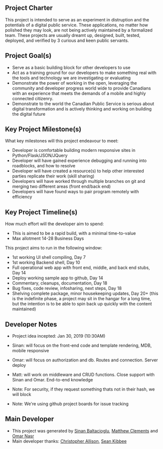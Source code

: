 ## Project Charter

This project is intended to serve as an experiment in distruption and the potentials of a digital public service. These applications, no matter how polished they may look, are not being actively maintained by a formalized team. These projects are usually dreamt up, designed, built, tested, deployed, and verified by 3 curious and keen public servants.

## Project Goal(s)
* Serve as a basic building block for other developers to use
* Act as a training ground for our developers to make something real with the tools and technology we are investigating or evaluating
* Demonstrate the power of working in the open, leveraging the community and developer progress world wide to provide Canadians with an experience that meets the demands of a mobile and highly connected citizenry.
* Demonstrate to the world the Canadian Public Service is serious about digital transformation and is actively thinking and working on building the digital future

## Key Project Milestone(s)

What key milestones will this project endeavour to meet:
* Developer is comfortable building modern responsive sites in Python/Flask/JSON/JQuery
* Developer will have gained experience debugging and running into roadblocks, and how to resolve
* Developer will have created a resource(s) to help other interested parties replicate their work (skill sharing)
* Developers will have worked through multiple branches on git and merging two different areas (front end/back end)
* Developers will have found ways to pair program remotely with efficiency

##  Key Project Timeline(s)

How much effort will the developer aim to spend:
* This is aimed to be a rapid build, with a minimal time-to-value
* Max allotment 14-28 Business Days

This project aims to run in the following window:
* 1st working UI shell compiling, Day 7
* 1st working Backend shell, Day 10
* Full operational web app with front end, middle, and back end stubs, Day 14
* Deploy working sample app to github, Day 14
* Commentary, cleanups, documentation, Day 18
* Bug fixes, code review, infosharing, next steps, Day 18
* Shelving complete package, minor housekeeping updates, Day 20+ (this is the indefinite phase, a project may sit in the hangar for a long time, but the intention is to be able to spin back up quickly with the content maintained)

## Developer Notes

* Project idea incepted: Jan 30, 2019 (10:30AM)

* Sinan: will focus on the front-end code and template rendering, MDB, mobile responsive
* Omar: will focus on authorization and db. Routes and connection. Server deploy
* Matt: will work on middleware and CRUD functions. Close support with Sinan and Omar. End-to-end knowledge

* Note: For security, if they request something thats not in their hash, we will block
* Note: We're using github project boards for issue tracking 

## Main Developer

* This project was generated by [Sinan Baltacioglu](https://medium.com/the-mighty-weasel), [Matthew Clements](https://github.com/clements-m) and [Omar Nasr](https://twitter.com/thenextmusk/media)
* Main developer thanks: [Christopher Allison](https://github.com/ToferC), [Sean Kibbee](https://github.com/sdkibb) 